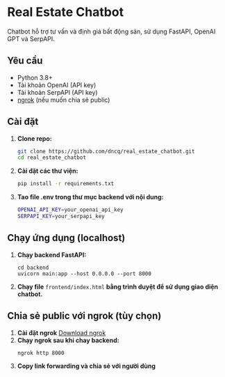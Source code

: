 # Real Estate Chatbot

Chatbot hỗ trợ tư vấn và định giá bất động sản, sử dụng FastAPI, OpenAI GPT và SerpAPI.

## Yêu cầu

- Python 3.8+
- Tài khoản OpenAI (API key)
- Tài khoản SerpAPI (API key)
- [ngrok](https://ngrok.com/) (nếu muốn chia sẻ public)

## Cài đặt

1. **Clone repo:**
   ```bash
   git clone https://github.com/dncq/real_estate_chatbot.git
   cd real_estate_chatbot

2. **Cài đặt các thư viện:**
   ```bash
   pip install -r requirements.txt

3. **Tao file .env trong thư mục backend với nội dung:**
   ```sh
   OPENAI_API_KEY=your_openai_api_key
   SERPAPI_KEY=your_serpapi_key

## Chạy ứng dụng (localhost)

1. **Chạy backend FastAPI:**
    ```baah
   cd backend
   uvicorn main:app --host 0.0.0.0 --port 8000
2. **Chạy file** `frontend/index.html` **bằng trình duyệt để sử dụng giao diện chatbot.**

## Chia sẻ public với ngrok (tùy chọn)

1. **Cài đặt ngrok** [Download ngrok](https://ngrok.com/downloads/windows?tab=download)
2. **Chạy ngrok sau khi chay backend:**
   ```sh
   ngrok http 8000

3. **Copy link forwarding  và chia sẻ với người dùng**